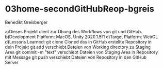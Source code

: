 # 03home-secondGitHubReop-bgreis

Benedikt Greisberger 

a)Dieses Projekt dient zur Übung des Workflows von git und GitHub.
b)Development Platform: MacOS, Unity 2020.1.5f1
c)Target Platform: WebGL
d)Lessons Learned: git clone                Cloned das in GitHub erstellte Repository in dein Projekt
                   git add                  verschiebt Dateien von Working directory zu Staging Area
                   git commit -m "text"     verschiebt Dateien von Staging Area in Repository mit Message
                   git push                 verschiebt Dateien von Repository in den GitHub Server
                   
